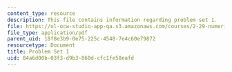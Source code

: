 ```yaml
---
content_type: resource
description: This file contains information regarding problem set 1.
file: https://ol-ocw-studio-app-qa.s3.amazonaws.com/courses/2-29-numerical-fluid-mechanics-spring-2015/84a6d00b03f3d9b3860dcfc1fe58eafd_MIT2_29S15_PS1_SP2015_v3.pdf
file_type: application/pdf
parent_uid: 18f8e3b9-0e75-225c-4548-7e4c60e79872
resourcetype: Document
title: Problem Set 1
uid: 84a6d00b-03f3-d9b3-860d-cfc1fe58eafd
---
```

